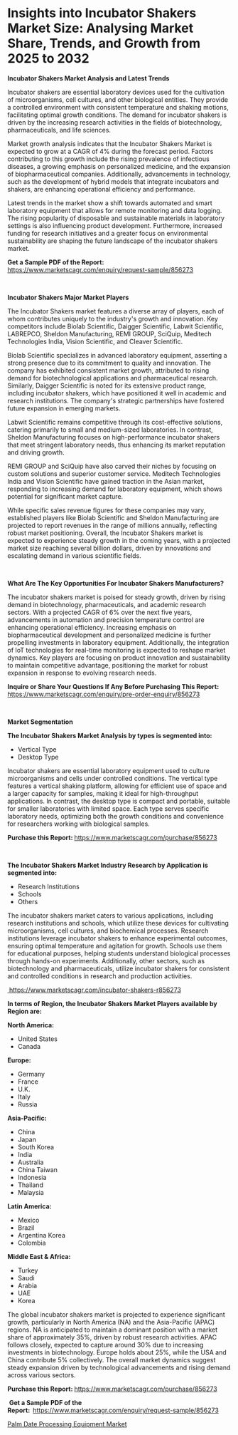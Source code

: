 <p><h1>Insights into Incubator Shakers Market Size: Analysing Market Share, Trends, and Growth from 2025 to 2032</h1></p><p><strong>Incubator Shakers Market Analysis and Latest Trends</strong></p>
<p><p>Incubator shakers are essential laboratory devices used for the cultivation of microorganisms, cell cultures, and other biological entities. They provide a controlled environment with consistent temperature and shaking motions, facilitating optimal growth conditions. The demand for incubator shakers is driven by the increasing research activities in the fields of biotechnology, pharmaceuticals, and life sciences.</p><p>Market growth analysis indicates that the Incubator Shakers Market is expected to grow at a CAGR of 4% during the forecast period. Factors contributing to this growth include the rising prevalence of infectious diseases, a growing emphasis on personalized medicine, and the expansion of biopharmaceutical companies. Additionally, advancements in technology, such as the development of hybrid models that integrate incubators and shakers, are enhancing operational efficiency and performance.</p><p>Latest trends in the market show a shift towards automated and smart laboratory equipment that allows for remote monitoring and data logging. The rising popularity of disposable and sustainable materials in laboratory settings is also influencing product development. Furthermore, increased funding for research initiatives and a greater focus on environmental sustainability are shaping the future landscape of the incubator shakers market.</p></p>
<p><strong>Get a Sample PDF of the Report:&nbsp;</strong> <a href="https://www.marketscagr.com/enquiry/request-sample/856273?utm_campaign=2792&utm_medium=2&utm_source=Github&utm_content=ia&utm_term=08042025&utm_id=incubator-shakers">https://www.marketscagr.com/enquiry/request-sample/856273</a></p>
<p>&nbsp;</p>
<p><strong>Incubator Shakers Major Market Players</strong></p>
<p><p>The Incubator Shakers market features a diverse array of players, each of whom contributes uniquely to the industry's growth and innovation. Key competitors include Biolab Scientific, Daigger Scientific, Labwit Scientific, LABREPCO, Sheldon Manufacturing, REMI GROUP, SciQuip, Meditech Technologies India, Vision Scientific, and Cleaver Scientific.</p><p>Biolab Scientific specializes in advanced laboratory equipment, asserting a strong presence due to its commitment to quality and innovation. The company has exhibited consistent market growth, attributed to rising demand for biotechnological applications and pharmaceutical research. Similarly, Daigger Scientific is noted for its extensive product range, including incubator shakers, which have positioned it well in academic and research institutions. The company's strategic partnerships have fostered future expansion in emerging markets.</p><p>Labwit Scientific remains competitive through its cost-effective solutions, catering primarily to small and medium-sized laboratories. In contrast, Sheldon Manufacturing focuses on high-performance incubator shakers that meet stringent laboratory needs, thus enhancing its market reputation and driving growth.</p><p>REMI GROUP and SciQuip have also carved their niches by focusing on custom solutions and superior customer service. Meditech Technologies India and Vision Scientific have gained traction in the Asian market, responding to increasing demand for laboratory equipment, which shows potential for significant market capture.</p><p>While specific sales revenue figures for these companies may vary, established players like Biolab Scientific and Sheldon Manufacturing are projected to report revenues in the range of millions annually, reflecting robust market positioning. Overall, the Incubator Shakers market is expected to experience steady growth in the coming years, with a projected market size reaching several billion dollars, driven by innovations and escalating demand in various scientific fields.</p></p>
<p>&nbsp;</p>
<p><strong>What Are The Key Opportunities For Incubator Shakers Manufacturers?</strong></p>
<p><p>The incubator shakers market is poised for steady growth, driven by rising demand in biotechnology, pharmaceuticals, and academic research sectors. With a projected CAGR of 6% over the next five years, advancements in automation and precision temperature control are enhancing operational efficiency. Increasing emphasis on biopharmaceutical development and personalized medicine is further propelling investments in laboratory equipment. Additionally, the integration of IoT technologies for real-time monitoring is expected to reshape market dynamics. Key players are focusing on product innovation and sustainability to maintain competitive advantage, positioning the market for robust expansion in response to evolving research needs.</p></p>
<p><strong>Inquire or Share Your Questions If Any Before Purchasing This Report:</strong> <a href="https://www.marketscagr.com/enquiry/pre-order-enquiry/856273?utm_campaign=2792&utm_medium=2&utm_source=Github&utm_content=ia&utm_term=08042025&utm_id=incubator-shakers">https://www.marketscagr.com/enquiry/pre-order-enquiry/856273</a></p>
<p>&nbsp;</p>
<p><strong>Market Segmentation</strong></p>
<p><strong>The Incubator Shakers Market Analysis by types is segmented into:</strong></p>
<p><ul><li>Vertical Type</li><li>Desktop Type</li></ul></p>
<p><p>Incubator shakers are essential laboratory equipment used to culture microorganisms and cells under controlled conditions. The vertical type features a vertical shaking platform, allowing for efficient use of space and a larger capacity for samples, making it ideal for high-throughput applications. In contrast, the desktop type is compact and portable, suitable for smaller laboratories with limited space. Each type serves specific laboratory needs, optimizing both the growth conditions and convenience for researchers working with biological samples.</p></p>
<p><strong>Purchase this Report:&nbsp;</strong><a href="https://www.marketscagr.com/purchase/856273?utm_campaign=2792&utm_medium=2&utm_source=Github&utm_content=ia&utm_term=08042025&utm_id=incubator-shakers">https://www.marketscagr.com/purchase/856273</a></p>
<p>&nbsp;</p>
<p><strong>The Incubator Shakers Market Industry Research by Application is segmented into:</strong></p>
<p><ul><li>Research Institutions</li><li>Schools</li><li>Others</li></ul></p>
<p><p>The incubator shakers market caters to various applications, including research institutions and schools, which utilize these devices for cultivating microorganisms, cell cultures, and biochemical processes. Research institutions leverage incubator shakers to enhance experimental outcomes, ensuring optimal temperature and agitation for growth. Schools use them for educational purposes, helping students understand biological processes through hands-on experiments. Additionally, other sectors, such as biotechnology and pharmaceuticals, utilize incubator shakers for consistent and controlled conditions in research and production activities.</p></p>
<p><a href="https://www.marketscagr.com/incubator-shakers-r856273?utm_campaign=2792&utm_medium=2&utm_source=Github&utm_content=ia&utm_term=08042025&utm_id=incubator-shakers">&nbsp;https://www.marketscagr.com/incubator-shakers-r856273</a></p>
<p><strong>In terms of Region, the Incubator Shakers Market Players available by Region are:</strong></p>
<p>
    <p> <strong> North America: </strong>
        <ul>
            <li>United States</li>
            <li>Canada</li>
        </ul>
        </p> 
    <p> <strong> Europe: </strong>
        <ul>
            <li>Germany</li>
            <li>France</li>
            <li>U.K.</li>
            <li>Italy</li>
            <li>Russia</li>
        </ul>
        </p> 
    <p> <strong> Asia-Pacific: </strong>
        <ul>
            <li>China</li>
            <li>Japan</li>
            <li>South Korea</li>
            <li>India</li>
            <li>Australia</li>
            <li>China Taiwan</li>
            <li>Indonesia</li>
            <li>Thailand</li>
            <li>Malaysia</li>
        </ul>
        </p> 
    <p> <strong> Latin America: </strong>
        <ul>
            <li>Mexico</li>
            <li>Brazil</li>
            <li>Argentina Korea</li>
            <li>Colombia</li>
        </ul>
        </p> 
    <p> <strong> Middle East & Africa: </strong>
        <ul>
            <li>Turkey</li>
            <li>Saudi</li>
            <li>Arabia</li>
            <li>UAE</li>
            <li>Korea</li>
        </ul>
    </p>
    </p>
<p><p>The global incubator shakers market is projected to experience significant growth, particularly in North America (NA) and the Asia-Pacific (APAC) regions. NA is anticipated to maintain a dominant position with a market share of approximately 35%, driven by robust research activities. APAC follows closely, expected to capture around 30% due to increasing investments in biotechnology. Europe holds about 25%, while the USA and China contribute 5% collectively. The overall market dynamics suggest steady expansion driven by technological advancements and rising demand across various sectors.</p></p>
<p><strong>Purchase this Report: </strong><a href="https://www.marketscagr.com/purchase/856273?utm_campaign=2792&utm_medium=2&utm_source=Github&utm_content=ia&utm_term=08042025&utm_id=incubator-shakers">https://www.marketscagr.com/purchase/856273</a></p>
<p>&nbsp;<strong>Get a Sample PDF of the Report:&nbsp;&nbsp;</strong><a href="https://www.marketscagr.com/enquiry/request-sample/856273?utm_campaign=2792&utm_medium=2&utm_source=Github&utm_content=ia&utm_term=08042025&utm_id=incubator-shakers">https://www.marketscagr.com/enquiry/request-sample/856273</a></p>
<p><strong></strong></p>
<p><p><a href="https://github.com/organophelia8282/Market-Research-Report-List-1/blob/main/palm-date-processing-equipment-market.md?utm_campaign=2792&utm_medium=2&utm_source=Github&utm_content=ia&utm_term=08042025&utm_id=incubator-shakers">Palm Date Processing Equipment Market</a></p></p>